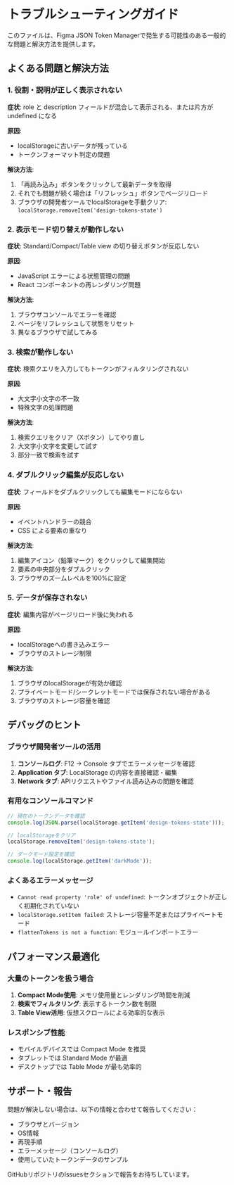 # トラブルシューティングガイド

このファイルは、Figma JSON Token Managerで発生する可能性のある一般的な問題と解決方法を提供します。

## よくある問題と解決方法

### 1. 役割・説明が正しく表示されない

**症状**: role と description フィールドが混合して表示される、または片方が undefined になる

**原因**: 
- localStorageに古いデータが残っている
- トークンフォーマット判定の問題

**解決方法**:
1. 「再読み込み」ボタンをクリックして最新データを取得
2. それでも問題が続く場合は「リフレッシュ」ボタンでページリロード
3. ブラウザの開発者ツールでlocalStorageを手動クリア: `localStorage.removeItem('design-tokens-state')`

### 2. 表示モード切り替えが動作しない

**症状**: Standard/Compact/Table view の切り替えボタンが反応しない

**原因**: 
- JavaScript エラーによる状態管理の問題
- React コンポーネントの再レンダリング問題

**解決方法**:
1. ブラウザコンソールでエラーを確認
2. ページをリフレッシュして状態をリセット
3. 異なるブラウザで試してみる

### 3. 検索が動作しない

**症状**: 検索クエリを入力してもトークンがフィルタリングされない

**原因**: 
- 大文字小文字の不一致
- 特殊文字の処理問題

**解決方法**:
1. 検索クエリをクリア（Xボタン）してやり直し
2. 大文字小文字を変更して試す
3. 部分一致で検索を試す

### 4. ダブルクリック編集が反応しない

**症状**: フィールドをダブルクリックしても編集モードにならない

**原因**: 
- イベントハンドラーの競合
- CSS による要素の重なり

**解決方法**:
1. 編集アイコン（鉛筆マーク）をクリックして編集開始
2. 要素の中央部分をダブルクリック
3. ブラウザのズームレベルを100%に設定

### 5. データが保存されない

**症状**: 編集内容がページリロード後に失われる

**原因**: 
- localStorageへの書き込みエラー
- ブラウザのストレージ制限

**解決方法**:
1. ブラウザのlocalStorageが有効か確認
2. プライベートモード/シークレットモードでは保存されない場合がある
3. ブラウザのストレージ容量を確認

## デバッグのヒント

### ブラウザ開発者ツールの活用

1. **コンソールログ**: F12 → Console タブでエラーメッセージを確認
2. **Application タブ**: LocalStorage の内容を直接確認・編集
3. **Network タブ**: APIリクエストやファイル読み込みの問題を確認

### 有用なコンソールコマンド

```javascript
// 現在のトークンデータを確認
console.log(JSON.parse(localStorage.getItem('design-tokens-state')));

// localStorageをクリア
localStorage.removeItem('design-tokens-state');

// ダークモード設定を確認
console.log(localStorage.getItem('darkMode'));
```

### よくあるエラーメッセージ

- `Cannot read property 'role' of undefined`: トークンオブジェクトが正しく初期化されていない
- `localStorage.setItem failed`: ストレージ容量不足またはプライベートモード
- `flattenTokens is not a function`: モジュールインポートエラー

## パフォーマンス最適化

### 大量のトークンを扱う場合

1. **Compact Mode使用**: メモリ使用量とレンダリング時間を削減
2. **検索でフィルタリング**: 表示するトークン数を制限
3. **Table View活用**: 仮想スクロールによる効率的な表示

### レスポンシブ性能

- モバイルデバイスでは Compact Mode を推奨
- タブレットでは Standard Mode が最適
- デスクトップでは Table Mode が最も効率的

## サポート・報告

問題が解決しない場合は、以下の情報と合わせて報告してください：

- ブラウザとバージョン
- OS情報
- 再現手順
- エラーメッセージ（コンソールログ）
- 使用していたトークンデータのサンプル

GitHubリポジトリのIssuesセクションで報告をお待ちしています。